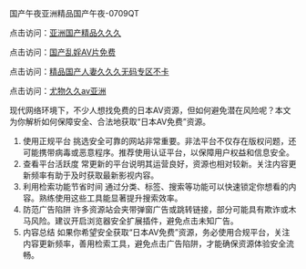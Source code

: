 国产午夜亚洲精品国产午夜-0709QT

点击访问：<a href="https://fdhf-454.pages.dev/">亚洲国产精品久久久</a>

点击访问：<a href="https://heiliaozj3tjd.pages.dev">国产乱婬AV片免费</a>

点击访问：<a href="https://bered.pages.dev/">精品国产人妻久久久无码专区不卡</a>

点击访问：<a href="https://tfda.pages.dev/">尤物久久av亚洲</a>


现代网络环境下，不少人想找免费的日本AV资源，但如何避免潜在风险呢？本文为你解析如何保障安全、合法地获取“日本AV免费”资源。
1. 使用正规平台
挑选安全可靠的网站非常重要。非法平台不仅存在版权问题，还可能携带病毒或恶意程序。推荐使用认证平台，以保障用户权益和信息安全。
2. 查看平台活跃度
常更新的平台说明其运营良好，资源也相对较新。关注内容更新频率有助于及时获取最新影视内容。
3. 利用检索功能节省时间
通过分类、标签、搜索等功能可以快速锁定你想看的内容。熟练使用这些工具能显著提升搜索效率。
4. 防范广告陷阱
许多资源站会夹带弹窗广告或跳转链接，部分可能具有欺诈或木马风险。建议开启浏览器安全扩展插件，避免点击未知广告。
5. 内容总结
如果你希望安全获取“日本AV免费”资源，务必使用合规平台，关注内容更新频率，善用检索工具，避免点击广告陷阱，才能确保资源体验安全流畅。



<span style="display:none;">[Canonical link]( https://github.com/aad0700925/1284892/ ）</span>
